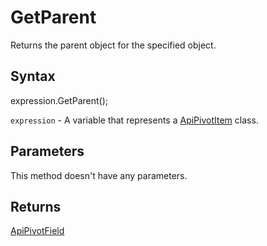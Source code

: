 # GetParent

Returns the parent object for the specified object.

## Syntax

expression.GetParent();

`expression` - A variable that represents a [ApiPivotItem](../ApiPivotItem.md) class.

## Parameters

This method doesn't have any parameters.

## Returns

[ApiPivotField](../../ApiPivotField/ApiPivotField.md)